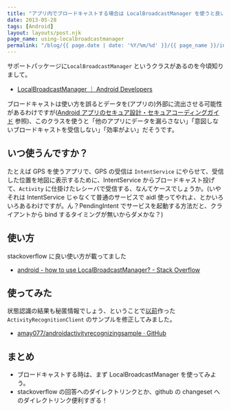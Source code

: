 ```yaml
---
title: "アプリ内でブロードキャストする場合は LocalBroadcastManager を使うと良いらしい"
date: 2013-05-28
tags: [Android]
layout: layouts/post.njk
page_name: using-localbroadcastmanager
permalink: "/blog/{{ page.date | date: '%Y/%m/%d' }}/{{ page_name }}/index.html"
---
```

サポートパッケージに``LocalBroadcastManager`` というクラスがあるのを今頃知りまして。
<!--more-->
* [LocalBroadcastManager ｜ Android Developers](http://developer.android.com/reference/android/support/v4/content/LocalBroadcastManager.html)

ブロードキャストは使い方を誤るとデータを(アプリの)外部に流出させる可能性があるわけですが([Android アプリのセキュア設計・セキュアコーディングガイド](http://www.jssec.org/report/securecoding.html) 参照)、このクラスを使うと「他のアプリにデータを漏らさない」「意図しないブロードキャストを受信しない」「効率がよい」だそうです。

## いつ使うんですか？

たとえば GPS を使うアプリで、GPS の受信は ``IntentService`` にやらせて、受信した位置を地図に表示するために、IntentService からブロードキャスト投げて、``Activity`` に仕掛けたレシーバで受信する、なんてケースでしょうか。(いやそれは IntentService じゃなくて普通のサービスで aidl 使ってやれよ、とかいろいろあるわけですが。ん？PendingIntent でサービスを起動する方法だと、クライアントから bind するタイミングが無いからダメかな？)

## 使い方

stackoverflow に良い使い方が載ってました

* [android - how to use LocalBroadcastManager? - Stack Overflow](http://stackoverflow.com/a/8875292)

## 使ってみた

状態認識の結果も秘匿情報でしょう、ということで[以前](http://amay077.github.io/blog/2013/05/18/getting-started-activity-recognition/)作った ``ActivityRecognitionClient`` のサンプルを修正してみました。

* [amay077/androidactivityrecognizingsample · GitHub](https://github.com/amay077/androidactivityrecognizingsample/commit/a041b300d3e9fdfe6227c05c3f21fb1e3876bbad)

## まとめ

* ブロードキャストする時は、まず LocalBroadcastManager を使ってみよう。
* stackoverflow の回答へのダイレクトリンクとか、github の changeset へのダイレクトリンク便利すぎる！